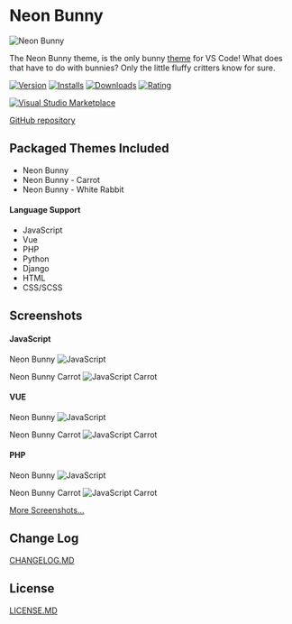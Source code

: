 # Neon Bunny

![Neon Bunny](images/icon.png)

The Neon Bunny theme, is the only bunny [theme](https://marketplace.visualstudio.com/search?term=bunny&target=VSCode&category=Themes&sortBy=Relevance) for VS Code! What does that have to do with bunnies? Only the little fluffy critters know for sure.

[![Version](https://vsmarketplacebadge.apphb.com/version/webdevnerdstuff.neon-bunny.svg)](https://marketplace.visualstudio.com/items?itemName=WebDevNerdStuff.neon-bunny)
[![Installs](https://vsmarketplacebadge.apphb.com/installs/webdevnerdstuff.neon-bunny.svg)](https://marketplace.visualstudio.com/items?itemName=WebDevNerdStuff.neon-bunny)
[![Downloads](https://vsmarketplacebadge.apphb.com/downloads/webdevnerdstuff.neon-bunny.svg)](https://marketplace.visualstudio.com/items?itemName=WebDevNerdStuff.neon-bunny)
[![Rating](https://vsmarketplacebadge.apphb.com/rating-short/webdevnerdstuff.neon-bunny.svg)](https://marketplace.visualstudio.com/items?itemName=WebDevNerdStuff.neon-bunny)

[![Visual Studio Marketplace](images/screenshots/marketplace.png)](https://marketplace.visualstudio.com/items?itemName=WebDevNerdStuff.neon-bunny)

[GitHub repository](https://github.com/webdevnerdstuff/neon-bunny-vscode-theme)

## Packaged Themes Included

* Neon Bunny
* Neon Bunny - Carrot
* Neon Bunny - White Rabbit

#### Language Support

* JavaScript
* Vue
* PHP
* Python
* Django
* HTML
* CSS/SCSS

## Screenshots

#### JavaScript

Neon Bunny
![JavaScript](images/screenshots/javascript.png)

Neon Bunny Carrot
![JavaScript Carrot](images/screenshots/javascript-carrot.png)

#### VUE

Neon Bunny
![JavaScript](images/screenshots/vue.png)

Neon Bunny Carrot
![JavaScript Carrot](images/screenshots/vue-carrot.png)

#### PHP

Neon Bunny
![JavaScript](images/screenshots/php.png)

Neon Bunny Carrot
![JavaScript Carrot](images/screenshots/php-carrot.png)

[More Screenshots...](images/screenshots)

## Change Log

[CHANGELOG.MD](CHANGELOG.md)

## License

[LICENSE.MD](LICENSE.md)
